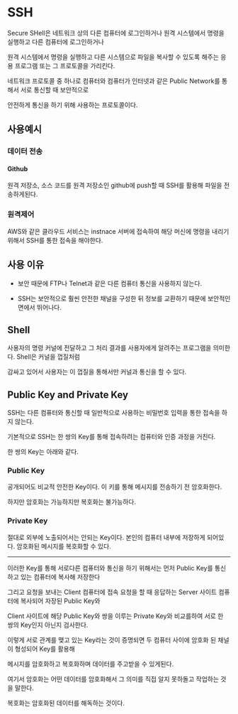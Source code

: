 # SSH
Secure SHell은 네트워크 상의 다른 컴퓨터에 로그인하거나 원격 시스템에서 명령을 실행하고 다른 컴퓨터에 로그인하거나

원격 시스템에서 명령을 실행하고 다른 시스템으로 파일을 복사할 수 있도록 해주는 응용 프로그램 또는 그 프로토콜을 가리킨다.

네트워크 프로토콜 중 하나로 컴퓨터와 컴퓨터가 인터넷과 같은 Public Network를 통해서 서로 통신할 때 보안적으로

안전하게 통신을 하기 위해 사용하는 프로토콜이다.

## 사용예시
### 데이터 전송
#### Github
원격 저장소, 소스 코드를 원격 저장소인 github에 push할 때 SSH를 활용해 파일을 전송하게된다.

### 원격제어
AWS와 같은 클라우드 서비스는 instnace 서버에 접속하여 해당 머신에 명령을 내리기 위해서 SSH를 통한 접속을 해야한다.

## 사용 이유
- 보안 때문에 FTP나 Telnet과 같은 다른 컴퓨터 통신을 사용하지 않는다.

- SSH는 보안적으로 훨씬 안전한 채널을 구성한 뒤 정보를 교환하기 때문에 보안적인 면에서 뛰어나다.

## Shell
사용자의 명령 커널에 전달하고 그 처리 결과를 사용자에게 알려주는 프로그램을 의미한다. Shell은 커널을 껍질처럼

감싸고 있어서 사용자는 이 껍질을 통해서만 커널과 통신을 할 수 있다.

## Public Key and Private Key
SSH는 다른 컴퓨터와 통신할 때 일반적으로 사용하는 비밀번호 입력을 통한 접속을 하지 않는다. 

기본적으로 SSH는 한 쌍의 Key를 통해 접속하려는 컴퓨터와 인증 과정을 거친다.

한 쌍의 Key는 아래와 같다.

### Public Key
공개되어도 비교적 안전한 Key이다. 이 키를 통해 메시지를 전송하기 전 암호화한다. 

하지만 암호화는 가능하지만 복호화는 불가능하다.

### Private Key
절대로 외부에 노출되어서는 안되는 Key이다. 본인의 컴퓨터 내부에 저장하게 되어있다. 암호화된 메시지를 복호화할 수 있다.

---

이러한 Key를 통해 서로다른 컴퓨터와 통신을 하기 위해서는 먼저 Public Key를 통신하고 있는 컴퓨터에 복사해 저장한다

그리고 요청을 보내는 Client 컴퓨터에 접속 요청을 할 때 응답하는 Server 사이트 컴퓨터에 복사되어 자장된 Public Key와

Client 사이트에 해당 Public Key와 쌍을 이루는 Private Key와 비교를하여 서로 한 쌍의 Key인지 아닌지 검사한다.

이렇게 서로 관계를 맺고 있는 Key라는 것이 증명되면 두 컴퓨터 사이에 암호화 된 채널이 형성되어 Key를 활용해

메시지를 암호화하고 복호화하며 데이터를 주고받을 수 있게된다.

여기서 암호화는 어떤 데이터를 암호화해서 그 의미를 직접 알지 못하돌고 작업하는 것을 말한다.

복호화는 암호화된 데이터를 해독하는 것이다.
